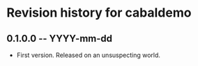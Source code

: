 # Revision history for cabaldemo

## 0.1.0.0 -- YYYY-mm-dd

* First version. Released on an unsuspecting world.

